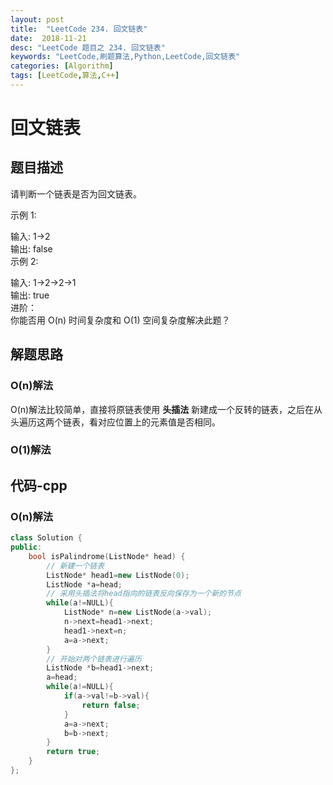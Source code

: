 ```yaml
---
layout: post
title:  "LeetCode 234. 回文链表"
date:  2018-11-21
desc: "LeetCode 题目之 234. 回文链表"
keywords: "LeetCode,刷题算法,Python,LeetCode,回文链表"
categories: [Algorithm]
tags: [LeetCode,算法,C++]
---
```

# 回文链表

## 题目描述

请判断一个链表是否为回文链表。

示例 1:

输入: 1->2<br/>
输出: false<br/>
示例 2:<br/>

输入: 1->2->2->1<br/>
输出: true<br/>
进阶：<br/>
你能否用 O(n) 时间复杂度和 O(1) 空间复杂度解决此题？<br/>

## 解题思路

### O(n)解法

O(n)解法比较简单，直接将原链表使用 **头插法** 新建成一个反转的链表，之后在从头遍历这两个链表，看对应位置上的元素值是否相同。

### O(1)解法

## 代码-cpp

### O(n)解法

```cpp
class Solution {
public:
    bool isPalindrome(ListNode* head) {
        // 新建一个链表
        ListNode* head1=new ListNode(0);
        ListNode *a=head;
        // 采用头插法将head指向的链表反向保存为一个新的节点
        while(a!=NULL){
            ListNode* n=new ListNode(a->val);
            n->next=head1->next;
            head1->next=n;
            a=a->next;
        }
        // 开始对两个链表进行遍历
        ListNode *b=head1->next;
        a=head;
        while(a!=NULL){
            if(a->val!=b->val){
                return false;
            }
            a=a->next;
            b=b->next;
        }
        return true;
    }
};
```